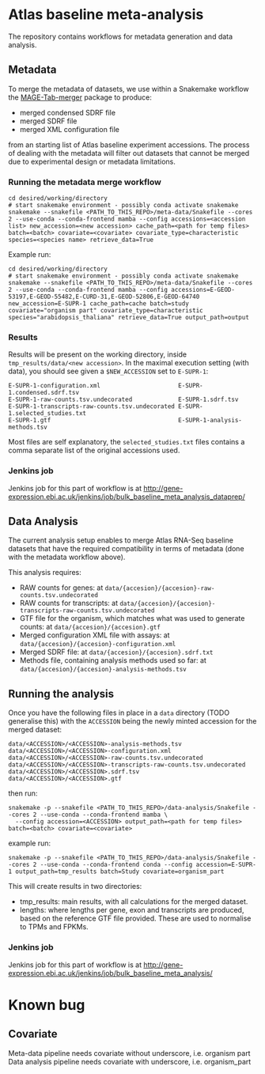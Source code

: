 # Atlas baseline meta-analysis
The repository contains workflows for metadata generation and data analysis.
## Metadata

To merge the metadata of datasets, we use within a Snakemake workflow the [MAGE-Tab-merger](https://pypi.org/project/MAGE-Tab-merger/) package to produce:

- merged condensed SDRF file
- merged SDRF file
- merged XML configuration file

from an starting list of Atlas baseline experiment accessions. The process of dealing with the metadata will filter out datasets that cannot be merged due to experimental design or metadata limitations.


### Running the metadata merge workflow

```
cd desired/working/directory
# start snakemake environment - possibly conda activate snakemake
snakemake --snakefile <PATH_TO_THIS_REPO>/meta-data/Snakefile --cores 2 --use-conda --conda-frontend mamba --config accessions=<accession list> new_accession=<new accession> cache_path=<path for temp files> batch=<batch> covariate=<covariate> covariate_type=characteristic species=<species name> retrieve_data=True
```

Example run:

```
cd desired/working/directory
# start snakemake environment - possibly conda activate snakemake
snakemake --snakefile <PATH_TO_THIS_REPO>/meta-data/Snakefile --cores 2 --use-conda --conda-frontend mamba --config accessions=E-GEOD-53197,E-GEOD-55482,E-CURD-31,E-GEOD-52806,E-GEOD-64740 new_accession=E-SUPR-1 cache_path=cache batch=study covariate="organism part" covariate_type=characteristic species="arabidopsis_thaliana" retrieve_data=True output_path=output
```

### Results

Results will be present on the working directory, inside `tmp_results/data/<new accession>`. In the maximal execution setting (with data), you should see given a `$NEW_ACCESSION` set to `E-SUPR-1`:

```
E-SUPR-1-configuration.xml                      E-SUPR-1.condensed.sdrf.tsv
E-SUPR-1-raw-counts.tsv.undecorated             E-SUPR-1.sdrf.tsv
E-SUPR-1-transcripts-raw-counts.tsv.undecorated	E-SUPR-1.selected_studies.txt
E-SUPR-1.gtf                                    E-SUPR-1-analysis-methods.tsv
```

Most files are self explanatory, the `selected_studies.txt` files contains a comma separate list of the original accessions used.

### Jenkins job

Jenkins job for this part of workflow is at http://gene-expression.ebi.ac.uk/jenkins/job/bulk_baseline_meta_analysis_dataprep/ 


## Data Analysis

The current analysis setup enables to merge Atlas RNA-Seq baseline datasets that have the required compatibility in terms of metadata (done with the metadata workflow above).

This analysis requires:

- RAW counts for genes: at `data/{accesion}/{accesion}-raw-counts.tsv.undecorated`
- RAW counts for transcripts: at `data/{accesion}/{accesion}-transcripts-raw-counts.tsv.undecorated`
- GTF file for the organism, which matches what was used to generate counts: at `data/{accesion}/{accesion}.gtf`
- Merged configuration XML file with assays: at `data/{accesion}/{accesion}-configuration.xml`
- Merged SDRF file: at `data/{accesion}/{accesion}.sdrf.txt`
- Methods file, containing analysis methods used so far: at `data/{accesion}/{accesion}-analysis-methods.tsv`

## Running the analysis

Once you have the following files in place in a `data` directory (TODO generalise this) with the `ACCESSION` being the newly minted accession for the merged dataset:

```
data/<ACCESSION>/<ACCESSION>-analysis-methods.tsv
data/<ACCESSION>/<ACCESSION>-configuration.xml
data/<ACCESSION>/<ACCESSION>-raw-counts.tsv.undecorated
data/<ACCESSION>/<ACCESSION>-transcripts-raw-counts.tsv.undecorated
data/<ACCESSION>/<ACCESSION>.sdrf.tsv
data/<ACCESSION>/<ACCESSION>.gtf
```

then run:

```
snakemake -p --snakefile <PATH_TO_THIS_REPO>/data-analysis/Snakefile --cores 2 --use-conda --conda-frontend mamba \
  --config accession=<ACCESSION> output_path=<path for temp files> batch=<batch> covariate=<covariate>
```

example run:

```
snakemake -p --snakefile <PATH_TO_THIS_REPO>/data-analysis/Snakefile --cores 2 --use-conda --conda-frontend conda --config accession=E-SUPR-1 output_path=tmp_results batch=Study covariate=organism_part
```

This will create results in two directories:

- tmp_results: main results, with all calculations for the merged dataset.
- lengths: where lengths per gene, exon and transcripts are produced, based on the reference GTF file provided. These are used to normalise to TPMs and FPKMs.

### Jenkins job

Jenkins job for this part of workflow is at http://gene-expression.ebi.ac.uk/jenkins/job/bulk_baseline_meta_analysis/

# Known bug

## Covariate

Meta-data pipeline needs covariate without underscore, i.e. organism part
Data analysis pipeline needs covariate with underscore, i.e. organism_part 
